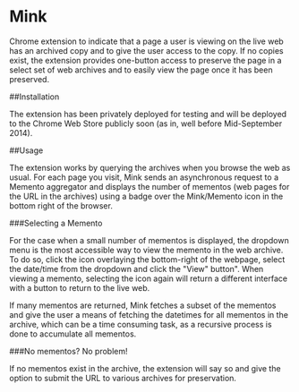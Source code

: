 Mink
======

Chrome extension to indicate that a page a user is viewing on the live web has an archived copy and to give the user access to the copy. If no copies exist, the extension provides one-button access to preserve the page in a select set of web archives and to easily view the page once it has been preserved.

##Installation

The extension has been privately deployed for testing and will be deployed to the Chrome Web Store publicly soon (as in, well before Mid-September 2014).

##Usage

The extension works by querying the archives when you browse the web as usual. For each page you visit, Mink sends an asynchronous request to a Memento aggregator and displays the number of mementos (web pages for the URL in the archives) using a badge over the Mink/Memento icon in the bottom right of the browser.

###Selecting a Memento

For the case when a small number of mementos is displayed, the dropdown menu is the most accessible way to view the memento in the web archive. To do so, click the icon overlaying the bottom-right of the webpage, select the date/time from the dropdown and click the "View" button". When viewing a memento, selecting the icon again will return a different interface with a button to return to the live web.

If many mementos are returned, Mink fetches a subset of the mementos and give the user a means of fetching the datetimes for all mementos in the archive, which can be a time consuming task, as a recursive process is done to accumulate all mementos.

###No mementos? No problem!

If no mementos exist in the archive, the extension will say so and give the option to submit the URL to various archives for preservation.
